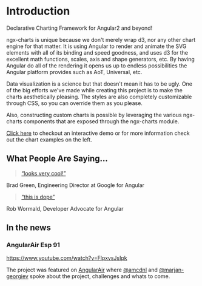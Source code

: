 # Introduction

Declarative Charting Framework for Angular2 and beyond!

ngx-charts is unique because we don't merely wrap d3, nor any other chart engine for that matter. It is using Angular to render and animate the SVG elements with all of its binding and speed goodness, and uses d3 for the excellent math functions, scales, axis and shape generators, etc. By having Angular do all of the rendering it opens us up to endless possibilities the Angular platform provides such as AoT, Universal, etc.

Data visualization is a science but that doesn't mean it has to be ugly. One of the big efforts we've made while creating this project is to make the charts aesthetically pleasing. The styles are also completely customizable through CSS, so you can override them as you please.

Also, constructing custom charts is possible by leveraging the various ngx-charts components that are exposed through the ngx-charts module.

[Click here](https://swimlane.github.io/ngx-charts/) to checkout an interactive demo or for more information check out the chart examples on the left.

## What People Are Saying...

> [“looks very cool!”](https://twitter.com/bradlygreen/status/774386597810712577)  

Brad Green, Engineering Director at Google for Angular


> [“this is dope”](https://twitter.com/robwormald/status/774337985701478401)  

Rob Wormald, Developer Advocate for Angular

## In the news

### AngularAir Esp 91

https://www.youtube.com/watch?v=FlpxvsJsIpk

The project was featured on [AngularAir](https://angularair.com/) where [@amcdnl](https://github.com/amcdnl) and [@marjan-georgiev](https://github.com/marjan-georgiev) spoke about the project, challenges and whats to come.

